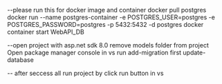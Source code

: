 --please run this for docker image and container
docker pull postgres
docker run --name postgres-container -e POSTGRES_USER=postgres -e POSTGRES_PASSWORD=postgres -p 5432:5432 -d postgres 
docker container start WebAPI_DB

--open project with asp.net sdk 8.0
remove models folder from project
Open package manager console in vs
run
add-migration first
update-database

-- after seccess all
run project by click run button in vs

